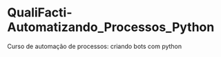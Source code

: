 # QualiFacti-Automatizando_Processos_Python
Curso de automação de processos: criando bots com python
